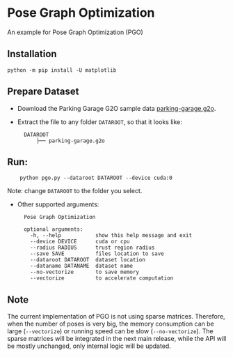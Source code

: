 # Pose Graph Optimization

An example for Pose Graph Optimization (PGO)

## Installation

    python -m pip install -U matplotlib

## Prepare Dataset

* Download the Parking Garage G2O sample data [parking-garage.g2o](https://www.dropbox.com/s/zu23p8d522qccor/parking-garage.g2o?dl=0).
* Extract the file to any folder `DATAROOT`, so that it looks like:

        DATAROOT
            ├── parking-garage.g2o

## Run:

        python pgo.py --dataroot DATAROOT --device cuda:0

Note: change `DATAROOT` to the folder you select.


* Other supported arguments:

        Pose Graph Optimization

        optional arguments:
          -h, --help           show this help message and exit
          --device DEVICE      cuda or cpu
          --radius RADIUS      trust region radius
          --save SAVE          files location to save
          --dataroot DATAROOT  dataset location
          --dataname DATANAME  dataset name
          --no-vectorize       to save memory
          --vectorize          to accelerate computation

## Note

The current implementation of PGO is not using sparse matrices. Therefore, when the number of poses is very big, the memory consumption can be large (`--vectorize`) or running speed can be slow (`--no-vectorize`). The sparse matrices will be integrated in the next main release, while the API will be mostly unchanged, only internal logic will be updated.
